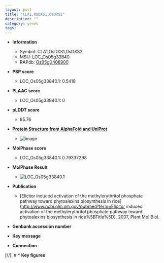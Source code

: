 ```yaml
---
layout: post
title: "CLA1,OsDXS1,OsDXS2"
description: ""
category: genes
tags: 
---
```


* **Information**  
    + Symbol: CLA1,OsDXS1,OsDXS2  
    + MSU: [LOC_Os05g33840](http://rice.plantbiology.msu.edu/cgi-bin/ORF_infopage.cgi?orf=LOC_Os05g33840)  
    + RAPdb: [Os05g0408900](http://rapdb.dna.affrc.go.jp/viewer/gbrowse_details/irgsp1?name=Os05g0408900)  

* **PSP score**  
    + LOC_Os05g33840.1: 0.5418 

* **PLAAC score**  
    + LOC_Os05g33840.1: 0 

* **pLDDT score**
    + 85.76

* **[Protein Structure from AlphaFold and UniProt](https://www.uniprot.org/uniprotkb/O22567/entry#structure)**
    + ![image](https://ricepsp.github.io/images/E-O/AF-O22567-F1.png)

* **MolPhase score**
    + LOC_Os05g33840.1: 0.79337298

* **MolPhase Result**
    + ![LOC_Os05g33840.1](https://304243504.github.io/Pictures/LOC_Os05g/LOC_Os05g33840.1.png)

* **Publication**  
    + [Elicitor induced activation of the methylerythritol phosphate pathway toward phytoalexins biosynthesis in rice](http://www.ncbi.nlm.nih.gov/pubmed?term=Elicitor induced activation of the methylerythritol phosphate pathway toward phytoalexins biosynthesis in rice%5BTitle%5D), 2007, Plant Mol Biol.

* **Genbank accession number**  

* **Key message**  

* **Connection**  

[//]: # * **Key figures**  


